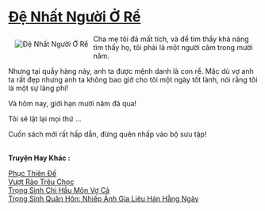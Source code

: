 <a href="https://truyentiki.com/de-nhat-nguoi-o-re.31897/" title="Đệ Nhất Người Ở Rể"><h1>Đệ Nhất Người Ở Rể</h1></a><div style="display:table"><img align="right" style="float: left; padding: 10px;" src="https://truyentiki.com/a/img/str/src/31897.jpg" alt="Đệ Nhất Người Ở Rể">Cha mẹ tôi đã mất tích, và để tìm thấy khả năng tìm thấy họ, tôi phải là một người câm trong mười năm. <p></p> Nhưng tại quầy hàng này, anh ta được mệnh danh là con rể. Mặc dù vợ anh ta rất đẹp nhưng anh ta không bao giờ cho tôi một ngày tốt lành, nói rằng tôi là một sự lãng phí! <p></p> Và hôm nay, giới hạn mười năm đã qua! <p></p> Tôi sẽ lật lại mọi thứ ... <p></p> Cuốn sách mới rất hấp dẫn, đừng quên nhấp vào bộ sưu tập!</div><p><br><b>Truyện Hay Khác :</b></p><a href="https://truyentiki.com/phuc-thien-de.31896/" alt="Phục Thiên Đế">Phục Thiên Đế</a><br/><a href="https://wikitruyen.wordpress.com/2020/06/23/vuot-rao-treu-choc/" alt="Vượt Rào Trêu Chọc">Vượt Rào Trêu Chọc</a><br/><a href="https://github.com/nownovels/truyenhay/tree/master/truyenhay/30510/README.md" alt="Trọng Sinh Chi Hầu Môn Vợ Cả">Trọng Sinh Chi Hầu Môn Vợ Cả</a><br/><a href="https://www.flickr.com/photos/188164041@N05/50009279561/" alt="Trọng Sinh Quân Hôn: Nhiếp Ảnh Gia Liêu Hán Hằng Ngày">Trọng Sinh Quân Hôn: Nhiếp Ảnh Gia Liêu Hán Hằng Ngày</a><br/>